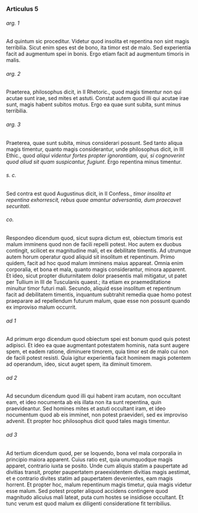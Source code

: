 ### Articulus 5

###### arg. 1
Ad quintum sic proceditur. Videtur quod insolita et repentina non sint magis terribilia. Sicut enim spes est de bono, ita timor est de malo. Sed experientia facit ad augmentum spei in bonis. Ergo etiam facit ad augmentum timoris in malis.

###### arg. 2
Praeterea, philosophus dicit, in II Rhetoric., quod magis timentur non qui acutae sunt irae, sed mites et astuti. Constat autem quod illi qui acutae irae sunt, magis habent subitos motus. Ergo ea quae sunt subita, sunt minus terribilia.

###### arg. 3
Praeterea, quae sunt subita, minus considerari possunt. Sed tanto aliqua magis timentur, quanto magis considerantur, unde philosophus dicit, in III Ethic., quod *aliqui videntur fortes propter ignorantiam, qui, si cognoverint quod aliud sit quam suspicantur, fugiunt*. Ergo repentina minus timentur.

###### s. c.
Sed contra est quod Augustinus dicit, in II Confess., *timor insolita et repentina exhorrescit, rebus quae amantur adversantia, dum praecavet securitati*.

###### co.
Respondeo dicendum quod, sicut supra dictum est, obiectum timoris est malum imminens quod non de facili repelli potest. Hoc autem ex duobus contingit, scilicet ex magnitudine mali, et ex debilitate timentis. Ad utrumque autem horum operatur quod aliquid sit insolitum et repentinum. Primo quidem, facit ad hoc quod malum imminens maius appareat. Omnia enim corporalia, et bona et mala, quanto magis considerantur, minora apparent. Et ideo, sicut propter diuturnitatem dolor praesentis mali mitigatur, ut patet per Tullium in III de Tusculanis quaest.; ita etiam ex praemeditatione minuitur timor futuri mali. Secundo, aliquid esse insolitum et repentinum facit ad debilitatem timentis, inquantum subtrahit remedia quae homo potest praeparare ad repellendum futurum malum, quae esse non possunt quando ex improviso malum occurrit.

###### ad 1
Ad primum ergo dicendum quod obiectum spei est bonum quod quis potest adipisci. Et ideo ea quae augmentant potestatem hominis, nata sunt augere spem, et eadem ratione, diminuere timorem, quia timor est de malo cui non de facili potest resisti. Quia igitur experientia facit hominem magis potentem ad operandum, ideo, sicut auget spem, ita diminuit timorem.

###### ad 2
Ad secundum dicendum quod illi qui habent iram acutam, non occultant eam, et ideo nocumenta ab eis illata non ita sunt repentina, quin praevideantur. Sed homines mites et astuti occultant iram, et ideo nocumentum quod ab eis imminet, non potest praevideri, sed ex improviso advenit. Et propter hoc philosophus dicit quod tales magis timentur.

###### ad 3
Ad tertium dicendum quod, per se loquendo, bona vel mala corporalia in principio maiora apparent. Cuius ratio est, quia unumquodque magis apparet, contrario iuxta se posito. Unde cum aliquis statim a paupertate ad divitias transit, propter paupertatem praeexistentem divitias magis aestimat, et e contrario divites statim ad paupertatem devenientes, eam magis horrent. Et propter hoc, malum repentinum magis timetur, quia magis videtur esse malum. Sed potest propter aliquod accidens contingere quod magnitudo alicuius mali lateat, puta cum hostes se insidiose occultant. Et tunc verum est quod malum ex diligenti consideratione fit terribilius.


